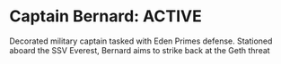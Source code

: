 # Captain Bernard: ACTIVE
Decorated military captain tasked with Eden Primes defense. Stationed aboard the SSV Everest, Bernard aims to strike back at the Geth threat
